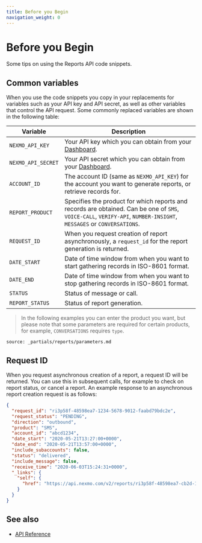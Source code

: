 ```yaml
---
title: Before you Begin
navigation_weight: 0
---
```


# Before you Begin

Some tips on using the Reports API code snippets.

## Common variables

When you use the code snippets you copy in your replacements for variables such as your API key and API secret, as well as other variables that control the API request. Some commonly replaced variables are shown in the following table:

Variable | Description
----|----
`NEXMO_API_KEY` | Your API key which you can obtain from your [Dashboard](https://dashboard.nexmo.com/sign-in).
`NEXMO_API_SECRET` | Your API secret which you can obtain from your [Dashboard](https://dashboard.nexmo.com/sign-in).
`ACCOUNT_ID` | The account ID (same as `NEXMO_API_KEY`) for the account you want to generate reports, or retrieve records for.
`REPORT_PRODUCT` | Specifies the product for which reports and records are obtained. Can be one of `SMS`, `VOICE-CALL`, `VERIFY-API`, `NUMBER-INSIGHT`, `MESSAGES` or `CONVERSATIONS`.
`REQUEST_ID` | When you request creation of report asynchronously, a `request_id` for the report generation is returned.
`DATE_START` | Date of time window from when you want to start gathering records in ISO-8601 format.
`DATE_END` | Date of time window from when you want to stop gathering records in ISO-8601 format.
`STATUS` | Status of message or call.
`REPORT_STATUS` | Status of report generation.

> In the following examples you can enter the product you want, but please note that some parameters are required for certain products, for example, `CONVERSATIONS` requires `type`.

```partial
source: _partials/reports/parameters.md
```

## Request ID

When you request asynchronous creation of a report, a request ID will be returned. You can use this in subsequent calls, for example to check on report status, or cancel a report. An example response to an asynchronous report creation request is as follows:

```json
{
  "request_id": "ri3p58f-48598ea7-1234-5678-9012-faabd79bdc2e",
  "request_status": "PENDING",
  "direction": "outbound",
  "product": "SMS",
  "account_id": "abcd1234",
  "date_start": "2020-05-21T13:27:00+0000",
  "date_end": "2020-05-21T13:57:00+0000",
  "include_subaccounts": false,
  "status": "delivered",
  "include_message": false,
  "receive_time": "2020-06-03T15:24:31+0000",
  "_links": {
    "self": {
      "href": "https://api.nexmo.com/v2/reports/ri3p58f-48598ea7-cb2d-1234-5678-fa1234567890"
    }
  }
}
```

## See also

* [API Reference](/api/reports)
